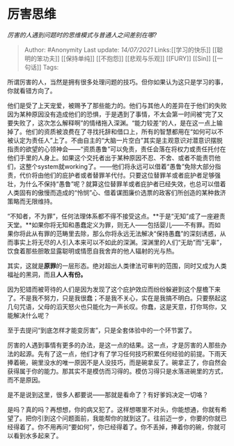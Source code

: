# 厉害思维
*厉害的人遇到问题时的思维模式与普通人之间差别在哪?*

> Author: #Anonymity
> Last update: *14/07/2021*
> Links:[[学习的快乐]] [[聪明的笨功夫]] [[保持单纯]] [[不抱怨]] [[悲观与乐观]] [[FURY]] [[Sin]] [[一句话]]
> Tags:

所谓厉害的人，当然是拥有很多处理问题的技巧。但你如果认为这只是学习的事，你就看错方向了。

他们是受了上天宠爱，被赐予了那些能力的。他们与其他人的差异在于他们的失败因为某种原因没有造成他们的恐惧，于是遇到了事情，不太会第一时间被“完了又要失败了，这次怎么解释啊”的情绪拖入深渊。“能力较差”的人，是在这一点上输掉了。他们的资质被浪费在了寻找托辞和借口上，所有的智慧都用在“如何可以不被认定为责任人”上了。不由自主的“大脑一片空白”其实是主观意识对潜意识摆脱指责的欲望的心领神会——“资质愚鲁”可以免责，责任会落在将权力或责任托付在他们手里的人身上。如果这个交托者出于某种原因不忍、不舍、或者不能责罚他们，这整个system就working了。——他们将永远可以借着“愚鲁”免除大部分指责，代价将由他们的庇护者或者替罪羊代付。只要这位替罪羊或者庇护者足够强壮，为什么不保持“愚鲁”呢？就算这位替罪羊或者庇护者已经失效，也总可以借着人类固有的傲慢而造成的“怜悯”心、借着谋图廉价选票的政客们所创造的某种救济策略而无限维持。

“不知者，不为罪”，任何法理体系都不得不接受这点。**于是“无知”成了一座避责天堂。**如果你将无知和愚蠢定义为罪，则无人——包括婴儿——不有罪。而如果你将此从有罪的范畴里去除，那么你将永远无法解决“保持愚蠢”的深刻诱惑，从而事实上将无尽的人引入本来可以不如此的深渊。深渊里的人们“无助”而“无辜”，饮食着那些胆敢显露聪明或情愿自我舍弃的他人辐射的光与热。

其实，这就是**原罪**的一层形态。绝对超出人类律法可审判的范围，同时又成为人类福祉的黑洞，而且**人人有份。**

因为犯错而被苛待的人们是因为发现了这个庇护效应而纷纷躲避到这个屋檐下来了。不是我不努力，只是我很蠢；不是我不关心，实在是我搞不明白。只要祭起这几句咒语，父母的滔天怒火也只能化为一声长叹。你蠢，这是天意，打你骂你，又能解决什么呢？

至于去提问“到底怎样才能变厉害”，只是全套体验中的一个环节罢了。

厉害的人遇到事情有更多的办法，是这一点的结果。这一点，才是厉害的人那些办法的起源。先有了这一点，他们才有了学习任何技巧积累任何经验的前提。下雨天捧着碗，碗里没水的唯一原因不是人没技巧，而是碗拿反了。碗拿正了，你自然会获得属于你的能力。那其实不是模仿而习得的。模仿习得只是水落进碗里的方式，而不是原因。

是不是说到这里，很多人都要说——那就是看命了？有好爹妈决定一切咯？

是吗？真的吗？再想想，你的病又犯了。这样想哪里不对头，你能想通，你就有希望了。把你引到这个问题面前，我能帮你的就到这了。往前迈一步，你要的你就已经得着了。你不用再问“要如何”，你已经得着了。你不丢掉，捧着你的碗，你就可以看到水多起来了。

